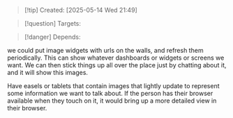 
>[!tip] Created: [2025-05-14 Wed 21:49]

>[!question] Targets: 

>[!danger] Depends: 

we could put image widgets with urls on the walls, and refresh them periodically.  This can show whatever dashboards or widgets or screens we want.  We can then stick things up all over the place just by chatting about it, and it will show this images.

Have easels or tablets that contain images that lightly update to represent some information we want to talk about. If the person has their browser available when they touch on it, it would bring up a more detailed view in their browser. 